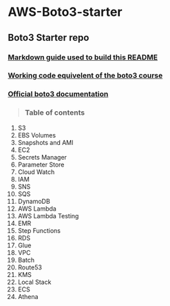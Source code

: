 # AWS-Boto3-starter

## Boto3 Starter repo  

### [Markdown guide used to build this README](https://www.markdownguide.org/basic-syntax/#overview)  
### [Working code equivelent of the boto3 course](https://hands-on.cloud/python-boto3-tutorials/)
### [Official boto3 documentation](https://boto3.amazonaws.com/v1/documentation/api/latest/reference/services/elbv2.html)
 > ### Table of contents

1. S3
2. EBS Volumes
3. Snapshots and AMI
4. EC2
5. Secrets Manager
6. Parameter Store
7. Cloud Watch
8. IAM
9. SNS
10. SQS
11. DynamoDB
12. AWS Lambda
13. AWS Lambda Testing
14. EMR
15. Step Functions
16. RDS
17. Glue
18. VPC
19. Batch
20. Route53
21. KMS
22. Local Stack
23. ECS
24. Athena
